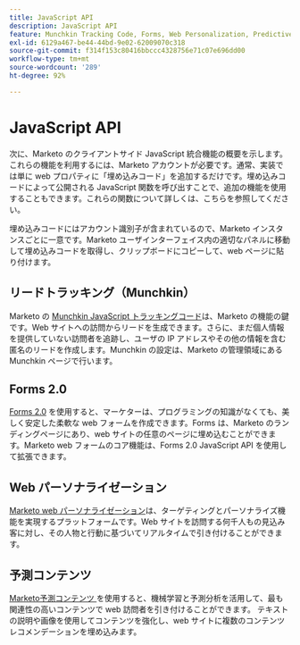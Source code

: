 ```yaml
---
title: JavaScript API
description: JavaScript API
feature: Munchkin Tracking Code, Forms, Web Personalization, Predictive Content, Social, Javascript
exl-id: 6129a467-be44-44bd-9e02-62009070c318
source-git-commit: f314f153c80416bbccc4328756e71c07e696dd00
workflow-type: tm+mt
source-wordcount: '289'
ht-degree: 92%

---
```


# JavaScript API

次に、Marketo のクライアントサイド JavaScript 統合機能の概要を示します。これらの機能を利用するには、Marketo アカウントが必要です。通常、実装では単に web プロパティに「埋め込みコード」を追加するだけです。埋め込みコードによって公開される JavaScript 関数を呼び出すことで、追加の機能を使用することもできます。これらの関数について詳しくは、こちらを参照してください。

埋め込みコードにはアカウント識別子が含まれているので、Marketo インスタンスごとに一意です。Marketo ユーザインターフェイス内の適切なパネルに移動して埋め込みコードを取得し、クリップボードにコピーして、web ページに貼り付けます。

## リードトラッキング（Munchkin）

Marketo の [Munchkin JavaScript トラッキングコード](lead-tracking.md)は、Marketo の機能の鍵です。Web サイトへの訪問からリードを生成できます。さらに、まだ個人情報を提供していない訪問者を追跡し、ユーザの IP アドレスやその他の情報を含む匿名のリードを作成します。Munchkin の設定は、Marketo の管理領域にある Munchkin ページで行います。

## Forms 2.0

[Forms 2.0](forms-api-reference.md) を使用すると、マーケターは、プログラミングの知識がなくても、美しく安定した柔軟な web フォームを作成できます。Forms は、Marketo のランディングページにあり、web サイトの任意のページに埋め込むことができます。Marketo web フォームのコア機能は、Forms 2.0 JavaScript API を使用して拡張できます。

## Web パーソナライゼーション

[Marketo web パーソナライゼーション](web-personalization.md)は、ターゲティングとパーソナライズ機能を実現するプラットフォームです。Web サイトを訪問する何千人もの見込み客に対し、その人物と行動に基づいてリアルタイムで引き付けることができます。

## 予測コンテンツ

[Marketo予測コンテンツ ](predictive-content.md) を使用すると、機械学習と予測分析を活用して、最も関連性の高いコンテンツで web 訪問者を引き付けることができます。 テキストの説明や画像を使用してコンテンツを強化し、web サイトに複数のコンテンツレコメンデーションを埋め込みます。

